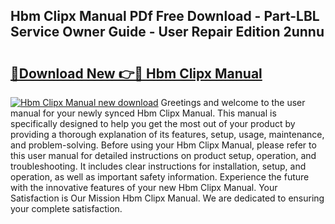 ## Hbm Clipx Manual PDf Free Download - Part-LBL Service Owner Guide - User Repair Edition 2unnu

# <h2><a href="http://cf1198.oget.top/?id=Hbm+Clipx+Manual">🔗Download New 👉🔴 Hbm Clipx Manual</a></h2>

[![Hbm Clipx Manual new download](https://i.imgur.com/5g1atiW.png)](http://cf1198.oget.top/?id=Hbm+Clipx+Manual)
Greetings and welcome to the user manual for your newly synced Hbm Clipx Manual. This manual is specifically designed to help you get the most out of your product by providing a thorough explanation of its features, setup, usage, maintenance, and problem-solving. Before using your Hbm Clipx Manual, please refer to this user manual for detailed instructions on product setup, operation, and troubleshooting. It includes clear instructions for installation, setup, and operation, as well as important safety information. Experience the future with the innovative features of your new Hbm Clipx Manual. Your Satisfaction is Our Mission Hbm Clipx Manual. We are dedicated to ensuring your complete satisfaction.
